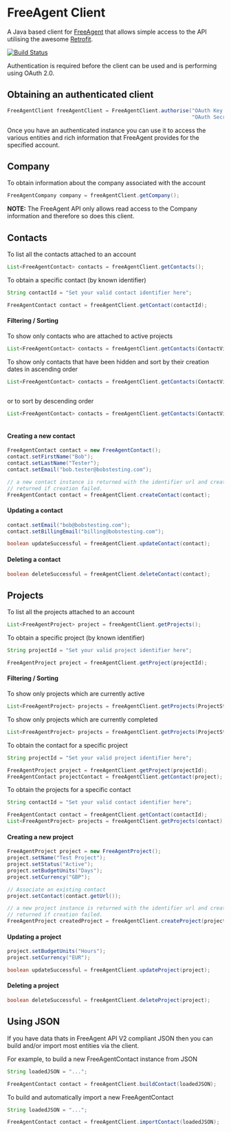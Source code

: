 # FreeAgent Client

A Java based client for [FreeAgent](http://freeagent.com) that allows simple access to the API utilising the awesome [Retrofit](http://square.github.io/retrofit/).

[![Build Status](https://travis-ci.org/KarlNosworthy/freeagent_client.svg?branch=master)](https://travis-ci.org/KarlNosworthy/freeagent_client)

Authentication is required before the client can be used and is performing using OAuth 2.0.

## Obtaining an authenticated client
```java
FreeAgentClient freeAgentClient = FreeAgentClient.authorise("OAuth Key here",
                                                            "OAuth Secret Here");
```

Once you have an authenticated instance you can use it to access the various entities and rich information that FreeAgent 
provides for the specified account.


## Company

To obtain information about the company associated with the account
```java
FreeAgentCompany company = freeAgentClient.getCompany();
```
  **NOTE:** The FreeAgent API only allows read access to the Company information and therefore so does this client.

## Contacts

To list all the contacts attached to an account
```java
List<FreeAgentContact> contacts = freeAgentClient.getContacts();
```
To obtain a specific contact (by known identifier)
```java
String contactId = "Set your valid contact identifier here";

FreeAgentContact contact = freeAgentClient.getContact(contactId);
```

#### Filtering / Sorting
To show only contacts who are attached to active projects
```java
List<FreeAgentContact> contacts = freeAgentClient.getContacts(ContactViewType.ActiveProjects);
```
To show only contacts that have been hidden and sort by their creation dates in ascending order
```java
List<FreeAgentContact> contacts = freeAgentClient.getContacts(ContactViewType.Hidden,
                                                                       ContactSortOrderType.CreatedAtAscending);
````
or to sort by descending order
```java
List<FreeAgentContact> contacts = freeAgentClient.getContacts(ContactViewType.Hidden,
                                                                       ContactSortOrderType.CreatedAtDescending);
````
#### Creating a new contact
```java
FreeAgentContact contact = new FreeAgentContact();
contact.setFirstName("Bob");
contact.setLastName("Tester");
contact.setEmail("bob.tester@bobstesting.com");

// a new contact instance is returned with the identifier url and created_at timestamp set or null
// returned if creation failed.
FreeAgentContact contact = freeAgentClient.createContact(contact);
```
#### Updating a contact
```java
contact.setEmail("bob@bobstesting.com");
contact.setBillingEmail("billing@bobstesting.com");

boolean updateSuccessful = freeAgentClient.updateContact(contact);
```
#### Deleting a contact
```java
boolean deleteSuccessful = freeAgentClient.deleteContact(contact);
```

## Projects
To list all the projects attached to an account
```java
List<FreeAgentProject> project = freeAgentClient.getProjects();
```
To obtain a specific project (by known identifier)
```java
String projectId = "Set your valid project identifier here";

FreeAgentProject project = freeAgentClient.getProject(projectId);
```
#### Filtering / Sorting

To show only projects which are currently active
```java
List<FreeAgentProject> projects = freeAgentClient.getProjects(ProjectStatusType.Active);
```
To show only projects which are currently completed
```java
List<FreeAgentProject> projects = freeAgentClient.getProjects(ProjectStatusType.Completed);
```

To obtain the contact for a specific project
```java
String projectId = "Set your valid project identifier here";

FreeAgentProject project = freeAgentClient.getProject(projectId);
FreeAgentContact projectContact = freeAgentClient.getContact(project);
```
To obtain the projects for a specific contact
```java
String contactId = "Set your valid contact identifier here";

FreeAgentContact contact = freeAgentClient.getContact(contactId);
List<FreeAgentProject> projects = freeAgentClient.getProjects(contact);
```
#### Creating a new project
```java
FreeAgentProject project = new FreeAgentProject();
project.setName("Test Project");
project.setStatus("Active");
project.setBudgetUnits("Days");
project.setCurrency("GBP");

// Associate an existing contact
project.setContact(contact.getUrl());

// a new project instance is returned with the identifier url and created_at timestamp set or null
// returned if creation failed.
FreeAgentProject createdProject = freeAgentClient.createProject(project);
```
#### Updating a project
```java
project.setBudgetUnits("Hours");
project.setCurrency("EUR");

boolean updateSuccessful = freeAgentClient.updateProject(project);
```
#### Deleting a project
```java
boolean deleteSuccessful = freeAgentClient.deleteProject(project);
```

## Using JSON

If you have data thats in FreeAgent API V2 compliant JSON then you can build and/or import most entities via the client.

For example, to build a new FreeAgentContact instance from JSON
```java
String loadedJSON = "...";

FreeAgentContact contact = freeAgentClient.buildContact(loadedJSON);
```
To build and automatically import a new FreeAgentContact
```java
String loadedJSON = "...";

FreeAgentContact contact = freeAgentClient.importContact(loadedJSON);
```





